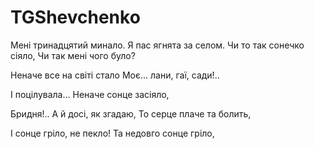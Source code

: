 # TGShevchenko

Мені тринадцятий минало.
Я пас ягнята за селом.
Чи то так сонечко сіяло,
Чи так мені чого було?



Неначе все на світі стало
Моє... лани, гаї, сади!..




















І поцілувала...
Неначе сонце засіяло,


Бридня!.. А й досі, як згадаю,
То серце плаче та болить,


І сонце гріло, не пекло!
Та недовго сонце гріло,

